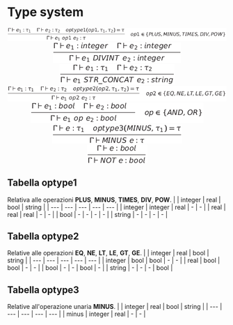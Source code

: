 # Type system
<p align="center">
  <img src="documentation/optype1.png"><br>
  <img src="documentation/divint.png"><br>
  <img src="documentation/str_concat.png"><br>
  <img src="documentation/optype2.png"><br>
  <img src="documentation/and_or.png"><br>
  <img src="documentation/optype3.png"><br>
  <img src="documentation/not.png"><br>
</p>

## Tabella optype1
Relativa alle operazioni **PLUS**, **MINUS**, **TIMES**, **DIV**, **POW**.
|  | integer | real | bool | string |
| --- | --- | --- | --- | --- |
| integer | integer | real | - | - |
| real | real | real | - | - |
| bool | - | - | - | - |
| string | - | - | - | - |

## Tabella optype2
Relative alle operazioni **EQ**, **NE**, **LT**, **LE**, **GT**, **GE**.
|  | integer | real | bool | string |
| --- | --- | --- | --- | --- |
| integer | bool | bool | - | - |
| real | bool | bool | - | - |
| bool | - | - | bool | - |
| string | - | - | - | bool |

## Tabella optype3
Relative all'operazione unaria **MINUS**.
|  | integer | real | bool | string |
| --- | --- | --- | --- | --- |
| minus | integer | real | - | - |
